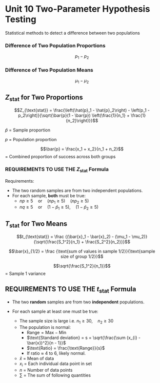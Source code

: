 # Unit 10 Two-Parameter Hypothesis Testing

Statistical methods to detect a difference between two populations

### Difference of Two Population Proportions

$$p_{1} - p_{2}$$

### Difference of Two Population Means

$$\mu_{1} - \mu_{2}$$

## $Z_{\text{stat}}$ for Two Proportions

$$Z_{\text{stat}} = \frac{\left(\hat{p}_1 - \hat{p}_2\right) - \left(p_1 - p_2\right)}{\sqrt{\bar{p}(1 - \bar{p}) \left(\frac{1}{n_1} + \frac{1}{n_2}\right)}}$$

$\hat{p}$ = Sample proportion

$p$ = Population proportion

$$\bar{p} = \frac{x_1 + x_2}{n_1 + n_2}$$ = Combined proportion of success across both groups

### REQUIREMENTS TO USE THE $Z_{\text{stat}}$ Formula

Requirements:
- The two random samples are from two independent populations.
- For each sample, **both** must be true:
    - $np \geq 5 \quad \text{or} \quad (np_1 \geq 5) \quad (np_2 \geq 5)$
    - $nq \geq 5 \quad \text{or} \quad (1 - \bar{p}_1 \geq 5), \quad (1 - \bar{p}_2 \geq 5)$


## $T_{\text{stat}}$ for Two Means

$$t_{\text{stat}} = \frac {(\bar{x}_1 - \bar{x}_2) - (\mu_1 - \mu_2)}{\sqrt{\frac{S_1^2}{n_1} + \frac{S_2^2}{n_2}}}$$

$$\bar{x}_{1/2}  = \frac {\text{sum of values in sample 1/2}}{\text{sample size of group 1/2}}$$

$$\sqrt{\frac{S_1^2}{n_1}}$$ = Sample 1 variance


## REQUIREMENTS TO USE THE $t_{\text{stat}}$ Formula

- The two **random** samples are from two **independent** populations.

- For each sample at least one must be true:
    - The sample size is large i.e. $n_1 \geq 30, \quad n_2 \geq 30$
    - The population is normal:
        - $\text{Range} = \text{Max} - \text{Min}$
        - $\text{Standard deviation} = s = \sqrt{\frac{\sum (x_{i} - \bar{x})^2}{n - 1}}$
        - $\text{Ratio} = \frac{\text{Range}}{s}$
        - If ratio $\approx$ 4 to 6, likely normal.
    - $\hat{x}$ = Mean of data
    - $x_i$ = Each individual data point in set
    - $n$ = Number of data points
    - $\sum$ = The sum of following quantities
